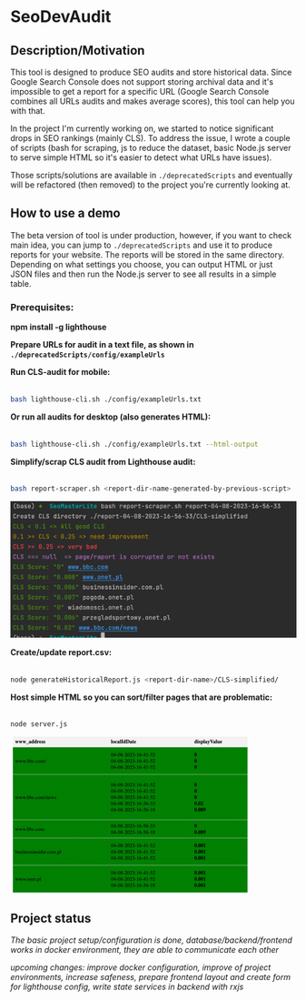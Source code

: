 # SeoDevAudit

## Description/Motivation

This tool is designed to produce SEO audits and store historical data. Since Google Search Console does not support storing archival data and it's impossible to get a report for a specific URL (Google Search Console combines all URLs audits and makes average scores), this tool can help you with that.

In the project I'm currently working on, we started to notice significant drops in SEO rankings (mainly CLS). To address the issue, I wrote a couple of scripts (bash for scraping, js to reduce the dataset, basic Node.js server to serve simple HTML so it's easier to detect what URLs have issues).

Those scripts/solutions are available in `./deprecatedScripts` and eventually will be refactored (then removed) to the project you're currently looking at.

## How to use a demo

The beta version of tool is under production, however, if you want to check main idea, you can jump to `./deprecatedScripts` and use it to produce reports for your website. The reports will be stored in the same directory. Depending on what settings you choose, you can output HTML or just JSON files and then run the Node.js server to see all results in a simple table.

### **Prerequisites:**

**npm install -g lighthouse**

**Prepare URLs for audit in a text file, as shown in `./deprecatedScripts/config/exampleUrls`**

**Run CLS-audit for mobile:**

```bash

bash lighthouse-cli.sh ./config/exampleUrls.txt

```

**Or run all audits for desktop (also generates HTML):**

```bash

bash lighthouse-cli.sh ./config/exampleUrls.txt --html-output

```

**Simplify/scrap CLS audit from Lighthouse audit:**

```bash

bash report-scraper.sh <report-dir-name-generated-by-previous-script>

```

![img.png](img.png)

**Create/update report.csv:**

```bash

node generateHistoricalReport.js <report-dir-name>/CLS-simplified/

```

**Host simple HTML so you can sort/filter pages that are problematic:**

```bash

node server.js

```

![img_1.png](img_1.png)

## Project status

_The basic project setup/configuration is done, database/backend/frontend works in docker environment, they are able to communicate each other_

_upcoming changes: improve docker configuration, improve of project environments, increase safeness, prepare frontend layout and create form for lighthouse config, write state services in backend with rxjs_

